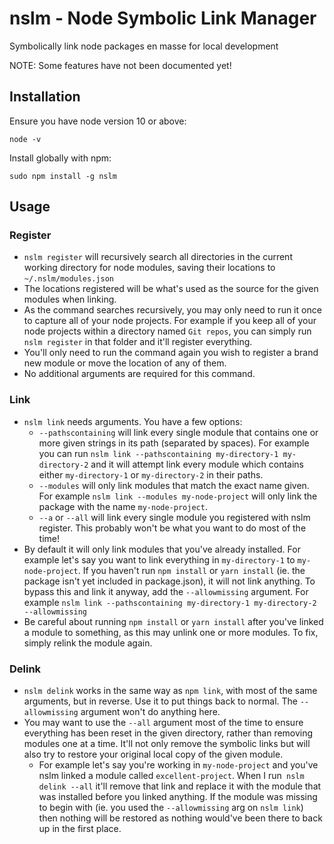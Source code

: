 # nslm - Node Symbolic Link Manager

Symbolically link node packages en masse for local development

NOTE: Some features have not been documented yet!

## Installation

Ensure you have node version 10 or above:

```
node -v
```

Install globally with npm:

```
sudo npm install -g nslm
```

## Usage

### Register

- `nslm register` will recursively search all directories in the current working directory for node modules, saving their locations to `~/.nslm/modules.json`
- The locations registered will be what's used as the source for the given modules when linking.
- As the command searches recursively, you may only need to run it once to capture all of your node projects. For example if you keep all of your node projects within a directory named `Git repos`, you can simply run `nslm register` in that folder and it'll register everything.
- You'll only need to run the command again you wish to register a brand new module or move the location of any of them.
- No additional arguments are required for this command.

### Link

- `nslm link` needs arguments. You have a few options:
  - `--pathscontaining` will link every single module that contains one or more given strings in its path (separated by spaces). For example you can run `nslm link --pathscontaining my-directory-1 my-directory-2` and it will attempt link every module which contains either `my-directory-1` or `my-directory-2` in their paths.
  - `--modules` will only link modules that match the exact name given. For example `nslm link --modules my-node-project` will only link the package with the name `my-node-project`.
  - `--a` or `--all` will link every single module you registered with nslm register. This probably won't be what you want to do most of the time!
- By default it will only link modules that you've already installed. For example let's say you want to link everything in `my-directory-1` to `my-node-project`. If you haven't run `npm install` or `yarn install` (ie. the package isn't yet included in package.json), it will not link anything. To bypass this and link it anyway, add the `--allowmissing` argument. For example `nslm link --pathscontaining my-directory-1 my-directory-2 --allowmissing`
- Be careful about running `npm install` or `yarn install` after you've linked a module to something, as this may unlink one or more modules. To fix, simply relink the module again.

### Delink

- `nslm delink` works in the same way as `npm link`, with most of the same arguments, but in reverse. Use it to put things back to normal. The `--allowmissing` argument won't do anything here.
- You may want to use the `--all` argument most of the time to ensure everything has been reset in the given directory, rather than removing modules one at a time. It'll not only remove the symbolic links but will also try to restore your original local copy of the given module.
  - For example let's say you're working in `my-node-project` and you've nslm linked a module called `excellent-project`. When I run` nslm delink --all` it'll remove that link and replace it with the module that was installed before you linked anything. If the module was missing to begin with (ie. you used the `--allowmissing` arg on `nslm link`) then nothing will be restored as nothing would've been there to back up in the first place.
